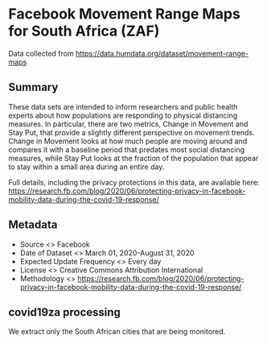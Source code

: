 # Facebook Movement Range Maps for South Africa (ZAF)

Data collected from https://data.humdata.org/dataset/movement-range-maps

## Summary

These data sets are intended to inform researchers and public health experts about how populations are responding to physical distancing measures. In particular, there are two metrics, Change in Movement and Stay Put, that provide a slightly different perspective on movement trends. Change in Movement looks at how much people are moving around and compares it with a baseline period that predates most social distancing measures, while Stay Put looks at the fraction of the population that appear to stay within a small area during an entire day.

Full details, including the privacy protections in this data, are available here: https://research.fb.com/blog/2020/06/protecting-privacy-in-facebook-mobility-data-during-the-covid-19-response/

## Metadata

* Source <> Facebook
* Date of Dataset <> March 01, 2020-August 31, 2020
* Expected Update Frequency <> Every day
* License <> Creative Commons Attribution International
* Methodology <> https://research.fb.com/blog/2020/06/protecting-privacy-in-facebook-mobility-data-during-the-covid-19-response/

## covid19za processing

We extract only the South African cities that are being monitored.
